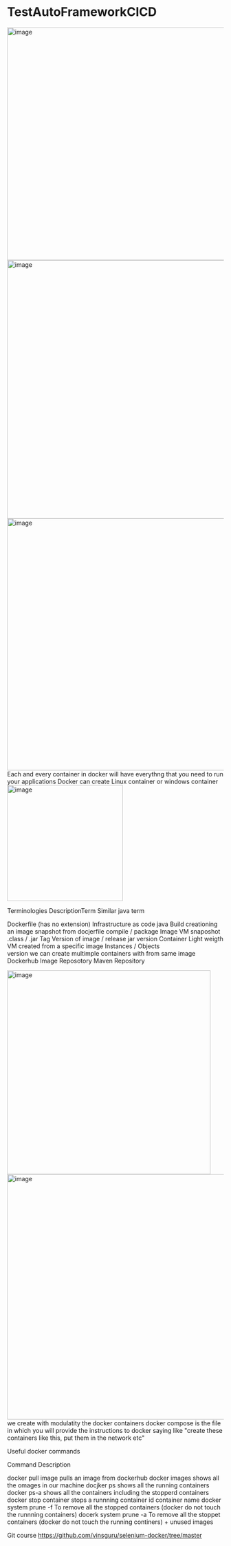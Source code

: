 # TestAutoFrameworkCICD
<img width="540" alt="image" src="https://github.com/user-attachments/assets/8077debe-1dbb-4acb-8958-33628a975efe">
<img width="599" alt="image" src="https://github.com/user-attachments/assets/55654c13-6603-4a1b-9485-3c7a1282fb4f">
<img width="585" alt="image" src="https://github.com/user-attachments/assets/e6e88b3c-f44c-4614-9cf4-3ede4014ab9f">
Each and every container in docker will have everythng that you need to run your applications
Docker can create Linux container or windows container
<img width="269" alt="image" src="https://github.com/user-attachments/assets/aa3044a8-87c9-4586-a6e8-803f69ea9589">


Terminologies                     DescriptionTerm                                   Similar java term


Dockerfile (has no extension)    Infrastructure as code                             java
Build                            creationing an image snapshot from docjerfile      compile / package
Image                            VM snaposhot                                       .class / .jar
Tag                               Version of image / release                        jar version
Container                        Light weigth VM created from a specific image      Instances / Objects  
                                  version we can create multimple containers
                                  with from same image              
Dockerhub                          Image Reposotory                                  Maven Repository

<img width="473" alt="image" src="https://github.com/user-attachments/assets/92bd39cc-9d08-47f3-ae25-216bf95f994c">

<img width="569" alt="image" src="https://github.com/user-attachments/assets/5c876c27-aa8e-4935-ab8c-732cc233c935">
we create with modulatity the docker containers
docker compose is the file in which you will provide the instructions to docker saying like "create these containers like this, put them in the network  etc"

Useful docker commands

Command                    Description

docker pull image         pulls an image from dockerhub
docker images             shows all the omages in our machine
docjker ps                shows all the running containers
docker ps-a               shows all the containers including the stopperd containers
docker stop container     stops a runnning container
id container name 
docker system prune -f   To remove all the stopped containers (docker do not touch the runnning containers)
docerk system prune -a   To remove all the stoppet containers (docker do not touch the running continers) + unused images

Git course
https://github.com/vinsguru/selenium-docker/tree/master
